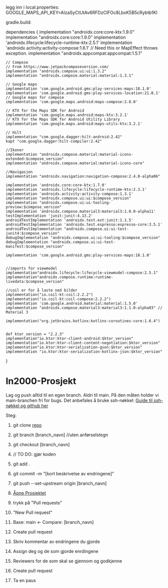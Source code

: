 legg inn i local.properties:
GOOGLE_MAPS_API_KEY=AIzaSyCtUtAv6RFDzClFOc8LbxK5B5cRybtb1KI

gradle.build:

dependencies {
    implementation "androidx.core:core-ktx:1.9.0"
    implementation "androidx.core:core:1.9.0"
    implementation 'androidx.lifecycle:lifecycle-runtime-ktx:2.5.1'
    implementation 'androidx.activity:activity-compose:1.6.1'
    // Need this or MapEffect throws exception.
    implementation "androidx.appcompat:appcompat:1.5.1"

    // Compose
    // From https://www.jetpackcomposeversion.com/
    implementation "androidx.compose.ui:ui:1.3.2"
    implementation "androidx.compose.material:material:1.3.1"

    // Google maps
    implementation 'com.google.android.gms:play-services-maps:18.1.0'
    implementation 'com.google.android.gms:play-services-location:21.0.1'
    // Google maps for compose
    implementation 'com.google.maps.android:maps-compose:2.8.0'

    // KTX for the Maps SDK for Android
    implementation 'com.google.maps.android:maps-ktx:3.2.1'
    // KTX for the Maps SDK for Android Utility Library
    implementation 'com.google.maps.android:maps-utils-ktx:3.2.1'

    // Hilt
    implementation "com.google.dagger:hilt-android:2.42"
    kapt "com.google.dagger:hilt-compiler:2.42"

    //Ikoner
    implementation "androidx.compose.material:material-icons-extended:$compose_version"
    implementation "androidx.compose.material:material-icons-core"

    //Navigasjon
    implementation "androidx.navigation:navigation-compose:2.4.0-alpha06"

    implementation 'androidx.core:core-ktx:1.7.0'
    implementation 'androidx.lifecycle:lifecycle-runtime-ktx:2.3.1'
    implementation 'androidx.activity:activity-compose:1.3.1'
    implementation "androidx.compose.ui:ui:$compose_version"
    implementation "androidx.compose.ui:ui-tooling-preview:$compose_version"
    implementation 'androidx.compose.material3:material3:1.0.0-alpha11'
    testImplementation 'junit:junit:4.13.2'
    androidTestImplementation 'androidx.test.ext:junit:1.1.5'
    androidTestImplementation 'androidx.test.espresso:espresso-core:3.5.1'
    androidTestImplementation "androidx.compose.ui:ui-test-junit4:$compose_version"
    debugImplementation "androidx.compose.ui:ui-tooling:$compose_version"
    debugImplementation "androidx.compose.ui:ui-test-manifest:$compose_version"

    implementation 'com.google.android.gms:play-services-maps:18.1.0'


    //imports for viewmodel
    implementation"androidx.lifecycle:lifecycle-viewmodel-compose:2.5.1"
    implementation"androidx.compose.runtime:runtime-livedata:$compose_version"

    //coil er for å laste ned bilder
    implementation("io.coil-kt:coil:2.2.2")
    implementation("io.coil-kt:coil-compose:2.2.2")
    implementation 'com.google.android.material:material:1.5.0'
    implementation "androidx.compose.material3:material3:1.1.0-alpha03" // Material 3

    implementation("org.jetbrains.kotlinx:kotlinx-coroutines-core:1.6.4")


    def ktor_version = "2.2.3"
    implementation"io.ktor:ktor-client-android:$ktor_version"
    implementation"io.ktor:ktor-client-content-negotiation:$ktor_version"
    implementation"io.ktor:ktor-serialization-gson:$ktor_version"
    implementation "io.ktor:ktor-serialization-kotlinx-json:$ktor_version"
}


# In2000-Prosjekt
Lag og push alltid til en egen branch. Aldri til main. På den måten holder vi main-branchen fri for bugs.
Det anbefales å bruke ssh-nøkkel: [Guide til ssh-nøkkel og github her](https://www.uio.no/tjenester/it/maskin/filer/versjonskontroll/github.html#ssh-nokler)


Steg:
1. git clone [repo](https://github.uio.no/dafolvel/In2000-Prosjekt.git)
2. git branch [branch_navn] //uten anførselstegn
3. git checkout [branch_navn]
4. // TO DO: gjør koden
5. git add .
6. git commit -m "[kort beskrivelse av endringene]"
7. git push --set-upstream origin [branch_navn]
8. [Åpne Prosjektet](https://github.uio.no/dafolvel/In2000-Prosjekt)
9. trykk på "Pull requests"
10. "New Pull request"
11. Base: main <- Compare: [branch_navn]
12. Create pull request

13. Skriv kommentar av endringene du gjorde
14. Assign deg og de som gjorde enrdingene
15. Reviewers for de som skal se gjennom og godkjenne
16. Create pull request
17. Ta en paus
